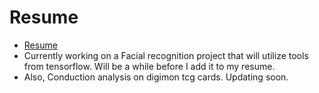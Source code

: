 # Resume
* [Resume](https://github.com/CatTastic23/Resume/blob/main/NguyenCatherine_Resume.pdf)
* Currently working on a Facial recognition project that will utilize tools from tensorflow. Will be a while before I add it to my resume.
* Also, Conduction analysis on digimon tcg cards. Updating soon.  
